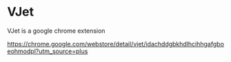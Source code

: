 # VJet
VJet is a google chrome extension 

https://chrome.google.com/webstore/detail/vjet/idachddgbkhdlhcihhgafgboeohmodpl?utm_source=plus
